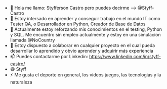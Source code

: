- 👋 Hola me llamo: Styfferson Castro pero puedes decirme -->  @Styff-Castro
- 👀 Estoy intersado en aprender y conseguir trabajo en el mundo IT como Tester QA, o Desarrollador en Python, Creador de Base de Datos
- 🌱 Actualmente estoy reforzando mis conocimientos en el testing, Python y SQL. Me encuentro sin empleo actualmente y estoy en una simulacion llamada @NoCountry
- 💞️ Estoy dispuesto a colaborar en cualquier proyecto en el cual pueda desarrollar lo aprendido y obvio aprender y adquirir más experiencia
- 📫 Puedes contactarme por Linkedin: https://www.linkedin.com/in/styff-castro/ 
- 😄 Styff
- ⚡ Me gusta el deporte en general, los videos juegos, las tecnologias y la naturaleza

<!---
Styff-Castro/Styff-Castro is a ✨ special ✨ repository because its `README.md` (this file) appears on your GitHub profile.
You can click the Preview link to take a look at your changes.
--->
